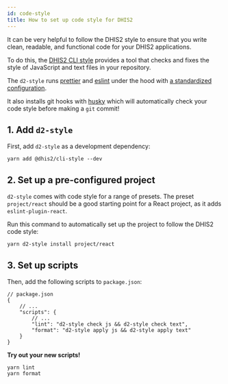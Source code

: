 ```yaml
---
id: code-style
title: How to set up code style for DHIS2
---
```


It can be very helpful to follow the DHIS2 style to ensure that you write clean, readable, and functional code for your DHIS2 applications.  

To do this, the [DHIS2 CLI style](https://cli-style.dhis2.nu/#/) provides a tool that checks and fixes the style of JavaScript and text files in your repository.  

The `d2-style` runs [prettier](https://prettier.io/) and [eslint](https://eslint.org) under the hood with [a standardized configuration](https://github.com/dhis2/cli-style/tree/master/config/js).  

It also installs git hooks with [husky](https://github.com/typicode/husky) which will automatically check your code style before making a `git` commit!

## 1. Add `d2-style` 

First, add `d2-style` as a development dependency: 

```shell
yarn add @dhis2/cli-style --dev
```

## 2. Set up a pre-configured project 

`d2-style` comes with code style for a range of presets. The preset `project/react` should be a good starting point for a React project, as it adds `eslint-plugin-react`.

Run this command to automatically set up the project to follow the DHIS2 code style: 

```shell
yarn d2-style install project/react
```

## 3. Set up scripts 

Then, add the following scripts to `package.json`:

```shell
// package.json
{
    // ...
    "scripts": {
        // ...
        "lint": "d2-style check js && d2-style check text",
        "format": "d2-style apply js && d2-style apply text"
    }
}
```

**Try out your new scripts!** 

```shell
yarn lint
yarn format
```
